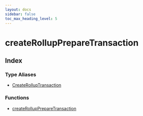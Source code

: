 ```yaml
---
layout: docs
sidebar: false
toc_max_heading_level: 5
---
```


# createRollupPrepareTransaction

## Index

### Type Aliases

- [CreateRollupTransaction](type-aliases/CreateRollupTransaction.md)

### Functions

- [createRollupPrepareTransaction](functions/createRollupPrepareTransaction.md)
